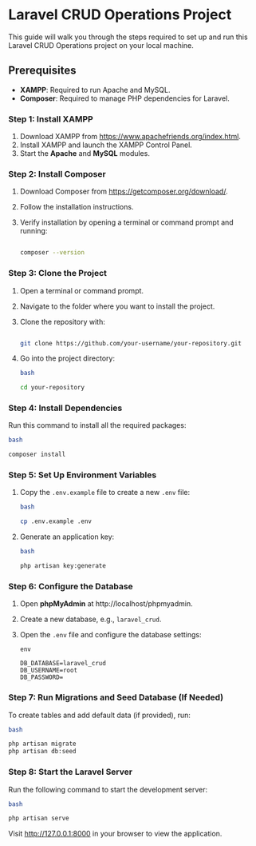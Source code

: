 # Laravel CRUD Operations Project

This guide will walk you through the steps required to set up and run this Laravel CRUD Operations project on your local machine.

## Prerequisites

- **XAMPP**: Required to run Apache and MySQL.
- **Composer**: Required to manage PHP dependencies for Laravel.

### Step 1: Install XAMPP

1. Download XAMPP from https://www.apachefriends.org/index.html.
2. Install XAMPP and launch the XAMPP Control Panel.
3. Start the **Apache** and **MySQL** modules.

### Step 2: Install Composer

1. Download Composer from https://getcomposer.org/download/.
2. Follow the installation instructions.
3. Verify installation by opening a terminal or command prompt and running:
    
    ```bash

    composer --version
    
    ```
    

### Step 3: Clone the Project

1. Open a terminal or command prompt.
2. Navigate to the folder where you want to install the project.
3. Clone the repository with:
    
    ```bash
   
    git clone https://github.com/your-username/your-repository.git
    
    ```
    
4. Go into the project directory:
    
    ```bash
    bash
    
    cd your-repository
    
    ```
    

### Step 4: Install Dependencies

Run this command to install all the required packages:

```bash
bash

composer install

```

### Step 5: Set Up Environment Variables

1. Copy the `.env.example` file to create a new `.env` file:
    
    ```bash
    bash
    
    cp .env.example .env
    
    ```
    
2. Generate an application key:
    
    ```bash
    bash
    
    php artisan key:generate
    
    ```
    

### Step 6: Configure the Database

1. Open **phpMyAdmin** at http://localhost/phpmyadmin.
2. Create a new database, e.g., `laravel_crud`.
3. Open the `.env` file and configure the database settings:
    
    ```
    env
    
    DB_DATABASE=laravel_crud
    DB_USERNAME=root
    DB_PASSWORD=
    
    ```
    

### Step 7: Run Migrations and Seed Database (If Needed)

To create tables and add default data (if provided), run:

```bash
bash

php artisan migrate
php artisan db:seed

```

### Step 8: Start the Laravel Server

Run the following command to start the development server:

```bash
bash

php artisan serve

```

Visit http://127.0.0.1:8000 in your browser to view the application.
